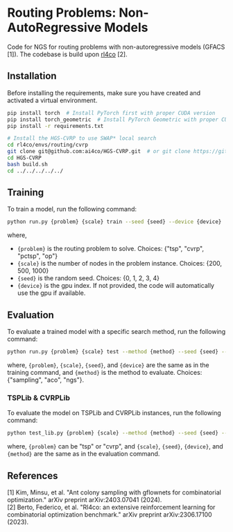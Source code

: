 # Routing Problems: Non-AutoRegressive Models
Code for NGS for routing problems with non-autoregressive models (GFACS [1]). The codebase is build upon [rl4co](https://github.com/ai4co/rl4co) [2].

## Installation
Before installing the requirements, make sure you have created and activated a virtual environment.

```bash
pip install torch  # Install PyTorch first with proper CUDA version
pip install torch_geometric  # Install PyTorch Geometric with proper CUDA version
pip install -r requirements.txt

# Install the HGS-CVRP to use SWAP* local search
cd rl4co/envs/routing/cvrp
git clone git@github.com:ai4co/HGS-CVRP.git  # or git clone https://github.com/ai4co/HGS-CVRP.git
cd HGS-CVRP
bash build.sh
cd ../../../../../
```


## Training
To train a model, run the following command:

```bash
python run.py {problem} {scale} train --seed {seed} --device {device}
```

where,
- `{problem}` is the routing problem to solve. Choices: {"tsp", "cvrp", "pctsp", "op"}
- `{scale}` is the number of nodes in the problem instance. Choices: {200, 500, 1000}
- `{seed}` is the random seed. Choices: {0, 1, 2, 3, 4}
- `{device}` is the gpu index. If not provided, the code will automatically use the gpu if available.

## Evaluation
To evaluate a trained model with a specific search method, run the following command:

```bash
python run.py {problem} {scale} test --method {method} --seed {seed} --device {device}
```

where, `{problem}`, `{scale}`, `{seed}`, and `{device}` are the same as in the training command, and `{method}` is the method to evaluate. Choices: {"sampling", "aco", "ngs"}.


### TSPLib & CVRPLib
To evaluate the model on TSPLib and CVRPLib instances, run the following command:

```bash
python test_lib.py {problem} {scale} --method {method} --seed {seed} --device {device}
```

where, `{problem}` can be "tsp" or "cvrp", and `{scale}`, `{seed}`, `{device}`, and `{method}` are the same as in the evaluation command.


## References
[1] Kim, Minsu, et al. "Ant colony sampling with gflownets for combinatorial optimization." arXiv preprint arXiv:2403.07041 (2024).  
[2] Berto, Federico, et al. "Rl4co: an extensive reinforcement learning for combinatorial optimization benchmark." arXiv preprint arXiv:2306.17100 (2023).  